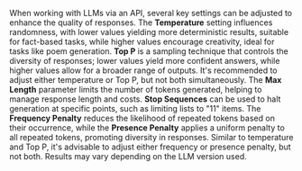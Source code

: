 When working with LLMs via an API, several key settings can be adjusted to enhance the quality of responses. The **Temperature** setting influences randomness, with lower values yielding more deterministic results, suitable for fact-based tasks, while higher values encourage creativity, ideal for tasks like poem generation. **Top P** is a sampling technique that controls the diversity of responses; lower values yield more confident answers, while higher values allow for a broader range of outputs. It's recommended to adjust either temperature or Top P, but not both simultaneously. The **Max Length** parameter limits the number of tokens generated, helping to manage response length and costs. **Stop Sequences** can be used to halt generation at specific points, such as limiting lists to "11" items. The **Frequency Penalty** reduces the likelihood of repeated tokens based on their occurrence, while the **Presence Penalty** applies a uniform penalty to all repeated tokens, promoting diversity in responses. Similar to temperature and Top P, it's advisable to adjust either frequency or presence penalty, but not both. Results may vary depending on the LLM version used.